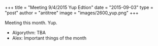 +++
title = "Meeting 9/4/2015 Yup Edtion"
date = "2015-09-03"
type = "post"
author = "antitree"
image = "images/2600_yup.png"
+++


Meeting this month. Yup.

* Algorythm: TBA
* Alex: Important things of the month 

